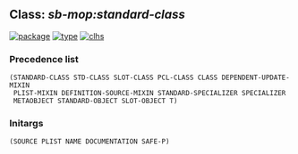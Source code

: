 ## Class: ***sb-mop:standard-class***
[![package](https://img.shields.io/badge/Package-SB--MOP-5f9ea0.svg?style=social&colorA=999999)](../) [![type](https://img.shields.io/badge/Type-Class-5f9ea0.svg?style=social&colorA=999999)](../#class) [![clhs](https://img.shields.io/badge/CLHS-STANDARD--CLASS-5f9ea0.svg?style=social&colorA=999999)](http://www.lispworks.com/documentation/HyperSpec/Body/t_std_cl.htm) 
### Precedence list
```
(STANDARD-CLASS STD-CLASS SLOT-CLASS PCL-CLASS CLASS DEPENDENT-UPDATE-MIXIN
 PLIST-MIXIN DEFINITION-SOURCE-MIXIN STANDARD-SPECIALIZER SPECIALIZER
 METAOBJECT STANDARD-OBJECT SLOT-OBJECT T)
```
### Initargs
```
(SOURCE PLIST NAME DOCUMENTATION SAFE-P)
```
